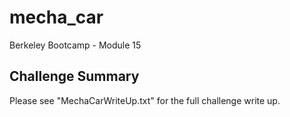 # mecha_car
Berkeley Bootcamp - Module 15

## Challenge Summary

Please see "MechaCarWriteUp.txt" for the full challenge write up.
